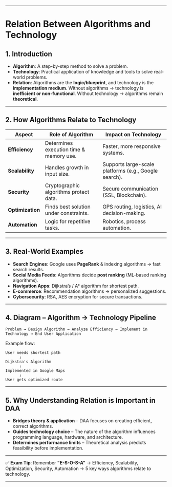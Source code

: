 
---

# **Relation Between Algorithms and Technology**

## **1. Introduction**

* **Algorithm**: A step-by-step method to solve a problem.
* **Technology**: Practical application of knowledge and tools to solve real-world problems.
* **Relation**:
  Algorithms are the **logic/blueprint**, and technology is the **implementation medium**.
  Without algorithms → technology is **inefficient or non-functional**.
  Without technology → algorithms remain **theoretical**.

---

## **2. How Algorithms Relate to Technology**

| **Aspect**       | **Role of Algorithm**                   | **Impact on Technology**                              |
| ---------------- | --------------------------------------- | ----------------------------------------------------- |
| **Efficiency**   | Determines execution time & memory use. | Faster, more responsive systems.                      |
| **Scalability**  | Handles growth in input size.           | Supports large-scale platforms (e.g., Google search). |
| **Security**     | Cryptographic algorithms protect data.  | Secure communication (SSL, Blockchain).               |
| **Optimization** | Finds best solution under constraints.  | GPS routing, logistics, AI decision-making.           |
| **Automation**   | Logic for repetitive tasks.             | Robotics, process automation.                         |

---

## **3. Real-World Examples**

* **Search Engines**: Google uses **PageRank** & indexing algorithms → fast search results.
* **Social Media Feeds**: Algorithms decide **post ranking** (ML-based ranking algorithms).
* **Navigation Apps**: Dijkstra’s / A\* algorithm for shortest path.
* **E-commerce**: Recommendation algorithms → personalized suggestions.
* **Cybersecurity**: RSA, AES encryption for secure transactions.

---

## **4. Diagram – Algorithm → Technology Pipeline**

```
Problem → Design Algorithm → Analyze Efficiency → Implement in Technology → End User Application
```

Example flow:

```
User needs shortest path
      ↓
Dijkstra's Algorithm
      ↓
Implemented in Google Maps
      ↓
User gets optimized route
```

---

## **5. Why Understanding Relation is Important in DAA**

* **Bridges theory & application** – DAA focuses on creating efficient, correct algorithms.
* **Guides technology choice** – The nature of the algorithm influences programming language, hardware, and architecture.
* **Determines performance limits** – Theoretical analysis predicts feasibility before implementation.

---

✅ **Exam Tip**:
Remember **"E-S-O-S-A"** → Efficiency, Scalability, Optimization, Security, Automation → 5 key ways algorithms relate to technology.

---

